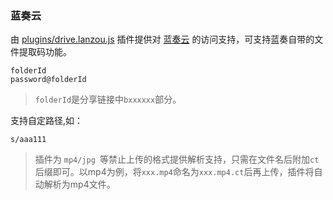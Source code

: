### 蓝奏云
由 [plugins/drive.lanzou.js](https://github.com/qiantigers/sharelist-0.1/tree/main/plugins/drive.lanzou.js) 插件提供对 [蓝奏云](https://www.lanzou.com/) 的访问支持，可支持蓝奏自带的文件提取码功能。   
```挂载路径  
folderId  
password@folderId
```
> ```folderId```是分享链接中```bxxxxxx```部分。

支持自定路径,如：
```挂载路径  
s/aaa111
```

> 插件为 ```mp4/jpg ```等禁止上传的格式提供解析支持，只需在文件名后附加```ct```后缀即可。以mp4为例，将```xxx.mp4```命名为```xxx.mp4.ct```后再上传，插件将自动解析为mp4文件。   
